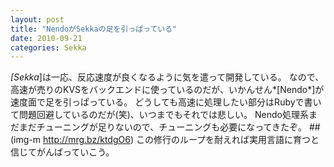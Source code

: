 ```yaml
---
layout: post
title: "NendoがSekkaの足を引っぱっている"
date: 2010-09-21
categories: Sekka
---
```

*[Sekka*]は一応、反応速度が良くなるように気を遣って開発している。
なので、高速が売りのKVSをバックエンドに使っているのだが、いかんせん*[Nendo*]が速度面で足を引っぱっている。
どうしても高速に処理したい部分はRubyで書いて問題回避しているのだが(笑)、いつまでもそれでは悲しい。
Nendo処理系まだまだチューニングが足りないので、チューニングも必要になってきたぞ。
 ##(img-m http://mrg.bz/ktdgO6)
この修行のループを耐えれば実用言語に育つと信じてがんばっていこう。
